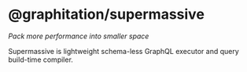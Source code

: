 # @graphitation/supermassive

_Pack more performance into smaller space_

Supermassive is lightweight schema-less GraphQL executor and query build-time compiler.
